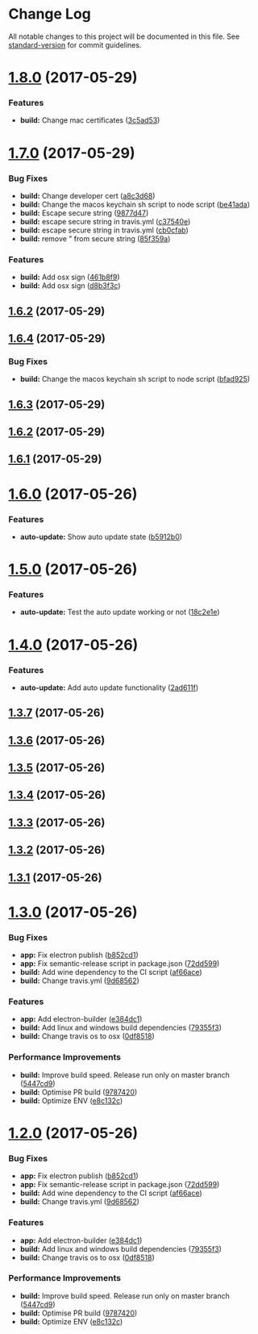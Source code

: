# Change Log

All notable changes to this project will be documented in this file. See [standard-version](https://github.com/conventional-changelog/standard-version) for commit guidelines.

<a name="1.8.0"></a>
# [1.8.0](https://github.com/ert78gb/electron-playground/compare/v1.7.0...v1.8.0) (2017-05-29)


### Features

* **build:** Change mac certificates ([3c5ad53](https://github.com/ert78gb/electron-playground/commit/3c5ad53))



<a name="1.7.0"></a>
# [1.7.0](https://github.com/ert78gb/electron-playground/compare/v1.6.4...v1.7.0) (2017-05-29)


### Bug Fixes

* **build:** Change developer cert ([a8c3d68](https://github.com/ert78gb/electron-playground/commit/a8c3d68))
* **build:** Change the macos keychain sh script to node script ([be41ada](https://github.com/ert78gb/electron-playground/commit/be41ada))
* **build:** Escape secure string ([9877d47](https://github.com/ert78gb/electron-playground/commit/9877d47))
* **build:** escape secure string in travis.yml ([c37540e](https://github.com/ert78gb/electron-playground/commit/c37540e))
* **build:** escape secure string in travis.yml ([cb0cfab](https://github.com/ert78gb/electron-playground/commit/cb0cfab))
* **build:** remove " from secure string ([85f359a](https://github.com/ert78gb/electron-playground/commit/85f359a))


### Features

* **build:** Add osx sign ([461b8f9](https://github.com/ert78gb/electron-playground/commit/461b8f9))
* **build:** Add osx sign ([d8b3f3c](https://github.com/ert78gb/electron-playground/commit/d8b3f3c))



<a name="1.6.2"></a>
## [1.6.2](https://github.com/ert78gb/electron-playground/compare/v1.6.1...v1.6.2) (2017-05-29)



<a name="1.6.4"></a>
## [1.6.4](https://github.com/ert78gb/electron-playground/compare/v1.6.3...v1.6.4) (2017-05-29)


### Bug Fixes

* **build:** Change the macos keychain sh script to node script ([bfad925](https://github.com/ert78gb/electron-playground/commit/bfad925))



<a name="1.6.3"></a>
## [1.6.3](https://github.com/ert78gb/electron-playground/compare/v1.6.1...v1.6.3) (2017-05-29)



<a name="1.6.2"></a>
## [1.6.2](https://github.com/ert78gb/electron-playground/compare/v1.6.1...v1.6.2) (2017-05-29)



<a name="1.6.1"></a>
## [1.6.1](https://github.com/ert78gb/electron-playground/compare/v1.6.0...v1.6.1) (2017-05-29)



<a name="1.6.0"></a>
# [1.6.0](https://github.com/ert78gb/electron-playground/compare/v1.5.0...v1.6.0) (2017-05-26)


### Features

* **auto-update:** Show auto update state ([b5912b0](https://github.com/ert78gb/electron-playground/commit/b5912b0))



<a name="1.5.0"></a>
# [1.5.0](https://github.com/ert78gb/electron-playground/compare/v1.4.0...v1.5.0) (2017-05-26)


### Features

* **auto-update:** Test the auto update working or not ([18c2e1e](https://github.com/ert78gb/electron-playground/commit/18c2e1e))



<a name="1.4.0"></a>
# [1.4.0](https://github.com/ert78gb/electron-playground/compare/v1.3.7...v1.4.0) (2017-05-26)


### Features

* **auto-update:** Add auto update functionality ([2ad611f](https://github.com/ert78gb/electron-playground/commit/2ad611f))



<a name="1.3.7"></a>
## [1.3.7](https://github.com/ert78gb/electron-playground/compare/v1.3.6...v1.3.7) (2017-05-26)



<a name="1.3.6"></a>
## [1.3.6](https://github.com/ert78gb/electron-playground/compare/v1.3.5...v1.3.6) (2017-05-26)



<a name="1.3.5"></a>
## [1.3.5](https://github.com/ert78gb/electron-playground/compare/v1.3.4...v1.3.5) (2017-05-26)



<a name="1.3.4"></a>
## [1.3.4](https://github.com/ert78gb/electron-playground/compare/v1.3.3...v1.3.4) (2017-05-26)



<a name="1.3.3"></a>
## [1.3.3](https://github.com/ert78gb/electron-playground/compare/v1.3.2...v1.3.3) (2017-05-26)



<a name="1.3.2"></a>
## [1.3.2](https://github.com/ert78gb/electron-playground/compare/v1.3.1...v1.3.2) (2017-05-26)



<a name="1.3.1"></a>
## [1.3.1](https://github.com/ert78gb/electron-playground/compare/v1.3.0...v1.3.1) (2017-05-26)



<a name="1.3.0"></a>
# [1.3.0](https://github.com/ert78gb/electron-playground/compare/v1.1.1...v1.3.0) (2017-05-26)


### Bug Fixes

* **app:** Fix electron publish ([b852cd1](https://github.com/ert78gb/electron-playground/commit/b852cd1))
* **app:** Fix semantic-release  script in package.json ([72dd599](https://github.com/ert78gb/electron-playground/commit/72dd599))
* **build:** Add wine dependency to the CI script ([af66ace](https://github.com/ert78gb/electron-playground/commit/af66ace))
* **build:** Change travis.yml ([9d68562](https://github.com/ert78gb/electron-playground/commit/9d68562))


### Features

* **app:** Add electron-builder ([e384dc1](https://github.com/ert78gb/electron-playground/commit/e384dc1))
* **build:** Add linux and windows build dependencies ([79355f3](https://github.com/ert78gb/electron-playground/commit/79355f3))
* **build:** Change travis os to osx ([0df8518](https://github.com/ert78gb/electron-playground/commit/0df8518))


### Performance Improvements

* **build:** Improve build speed. Release run only on master branch ([5447cd9](https://github.com/ert78gb/electron-playground/commit/5447cd9))
* **build:** Optimise PR build ([9787420](https://github.com/ert78gb/electron-playground/commit/9787420))
* **build:** Optimize ENV ([e8c132c](https://github.com/ert78gb/electron-playground/commit/e8c132c))



<a name="1.2.0"></a>
# [1.2.0](https://github.com/ert78gb/electron-playground/compare/v1.1.1...v1.2.0) (2017-05-26)


### Bug Fixes

* **app:** Fix electron publish ([b852cd1](https://github.com/ert78gb/electron-playground/commit/b852cd1))
* **app:** Fix semantic-release  script in package.json ([72dd599](https://github.com/ert78gb/electron-playground/commit/72dd599))
* **build:** Add wine dependency to the CI script ([af66ace](https://github.com/ert78gb/electron-playground/commit/af66ace))
* **build:** Change travis.yml ([9d68562](https://github.com/ert78gb/electron-playground/commit/9d68562))


### Features

* **app:** Add electron-builder ([e384dc1](https://github.com/ert78gb/electron-playground/commit/e384dc1))
* **build:** Add linux and windows build dependencies ([79355f3](https://github.com/ert78gb/electron-playground/commit/79355f3))
* **build:** Change travis os to osx ([0df8518](https://github.com/ert78gb/electron-playground/commit/0df8518))


### Performance Improvements

* **build:** Improve build speed. Release run only on master branch ([5447cd9](https://github.com/ert78gb/electron-playground/commit/5447cd9))
* **build:** Optimise PR build ([9787420](https://github.com/ert78gb/electron-playground/commit/9787420))
* **build:** Optimize ENV ([e8c132c](https://github.com/ert78gb/electron-playground/commit/e8c132c))
